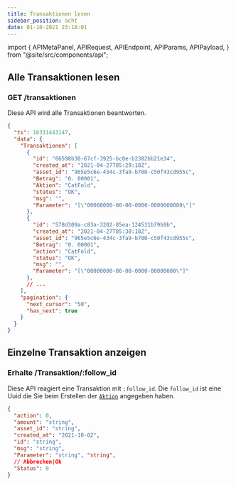 ```yaml
---
title: Transaktionen lesen
sidebar_position: acht
date: 01-10-2021 23:18:01
---
```


import { APIMetaPanel, APIRequest, APIEndpoint, APIParams, APIPayload, } from "@site/src/components/api";

## Alle Transaktionen lesen

### GET /transaktionen

Diese API wird alle Transaktionen beantworten.

<APIEndpoint base="https://leaf-api.pando.im/api" url="/transactions" />

<APIMetaPanel />

<APIRequest title="Alle Transaktionen lesen" method="GET" isPublic base="https://leaf-api.pando.im/api" url='/transactions' />

```json title="Response"
{
  "ts": 16331443147,
  "data": {
    "Transaktionen": [
      {
        "id": "66598b30-67cf-3925-bc0e-b2382bb21e34",
        "created_at": "2021-04-27T05:29:18Z",
        "asset_id": "965e5c6e-434c-3fa9-b780-c50f43cd955c",
        "Betrag": "0. 00001",
        "Aktion": "CatFold",
        "status": "OK",
        "msg": "",
        "Parameter": "[\"00000000-00-00-0000-0000000000\"]"
      },
      {
        "id": "578d309a-c83a-3202-85ea-124531b79b9b",
        "created_at": "2021-04-27T05:30:18Z",
        "asset_id": "965e5c6e-434c-3fa9-b780-c50f43cd955c",
        "Betrag": "0. 00001",
        "action": "CatFold",
        "status": "OK",
        "msg": "",
        "Parameter": "[\"00000000-00-00-0000-00000000\"]"
      },
      // ...
    ],
    "pagination": {
      "next_cursor": "50",
      "has_next": true
    }
  }
}
```

## Einzelne Transaktion anzeigen

### Erhalte /Transaktion/:follow_id

Diese API reagiert eine Transaktion mit `:follow_id`. Die `follow_id` ist eine Uuid die Sie beim Erstellen der [`Aktion`](./actions) angegeben haben.

<APIEndpoint base="https://leaf-api.pando.im/api" url="/transactions/:follow_id" />

<APIMetaPanel scope="Authorized" />

<APIParams p-follow_id="the follow id" p-follow_id-required="{true}" />

<APIRequest title="Eine Transaktion lesen" method="GET" base="https://leaf-api.pando.im/api" url='/transactions/c8c92c8f-65b3-49b7-bfae-d5ae43265129' />

```json title="Response"
{
  "action": 0,
  "amount": "string",
  "asset_id": "string",
  "created_at": "2021-10-02",
  "id": "string",
  "msg": "string",
  "Parameter": "string", "string",
  // Abbrechen|Ok
  "Status": 0
}
```
